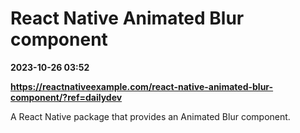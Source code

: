 # React Native Animated Blur component

**2023-10-26 03:52**

**https://reactnativeexample.com/react-native-animated-blur-component/?ref=dailydev**

A React Native package that provides an Animated Blur component.